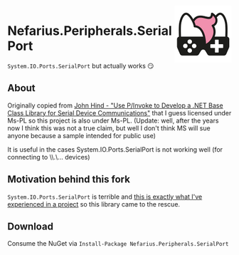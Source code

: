 ﻿<img src="assets/NSS-128x128.png" align="right" />

# Nefarius.Peripherals.SerialPort

`System.IO.Ports.SerialPort` but actually works 😏

## About

Originally copied from [John Hind - "Use P/Invoke to Develop a .NET Base Class Library for Serial Device Communications"](http://msdn.microsoft.com/en-us/magazine/cc301786.aspx) that I guess licensed under Ms-PL so this project is also under Ms-PL. (Update: well, after the years now I think this was not a true claim, but well I don't think MS will sue anyone because a sample intended for public use)

It is useful in the cases System.IO.Ports.SerialPort is not working well (for connecting to \\\\.\\... devices)

## Motivation behind this fork

`System.IO.Ports.SerialPort` is terrible and [this is exactly what I've experienced in a project](https://www.sparxeng.com/blog/software/must-use-net-system-io-ports-serialport) so this library came to the rescue.

## Download

Consume the NuGet via `Install-Package Nefarius.Peripherals.SerialPort`
